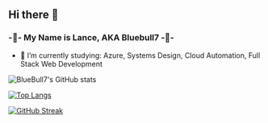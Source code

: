 ## Hi there 👋

### -🔵- My Name is Lance, AKA Bluebull7 -🔵-

- 🌱 I’m currently studying: Azure, Systems Design, Cloud Automation, Full Stack Web Development

![BlueBull7's GitHub stats](https://github-readme-stats.vercel.app/api?username=bluebull7&show_icons=true&theme=radical)

[![Top Langs](https://github-readme-stats.vercel.app/api/top-langs/?username=bluebull7&layout=donut&&theme=radical)](https://github.com/anuraghazra/github-readme-stats)

[![GitHub Streak](https://streak-stats.demolab.com/?user=Bluebull7)](https://git.io/streak-stats)

<!--
**Bluebull7/Bluebull7** is a ✨ _special_ ✨ repository because its `README.md` (this file) appears on your GitHub profile.

Here are some ideas to get you started:

- 🔭 I’m currently working on ...
- 🌱 I’m currently learning ...
- 👯 I’m looking to collaborate on ...
- 🤔 I’m looking for help with ...
- 💬 Ask me about ...
- 📫 How to reach me: ...
- 😄 Pronouns: ...
- ⚡ Fun fact: ...
-->
